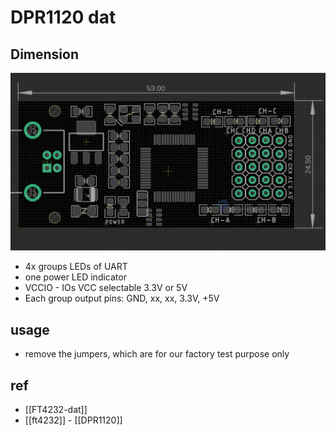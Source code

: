 
# DPR1120 dat 


## Dimension 

![](2023-09-01-15-39-21.png)

- 4x groups LEDs of UART 
- one power LED indicator 
- VCCIO - IOs VCC selectable 3.3V or 5V
- Each group output pins: GND, xx, xx, 3.3V, +5V

## usage

- remove the jumpers, which are for our factory test purpose only 

## ref 

- [[FT4232-dat]] 
- [[ft4232]] - [[DPR1120]]

